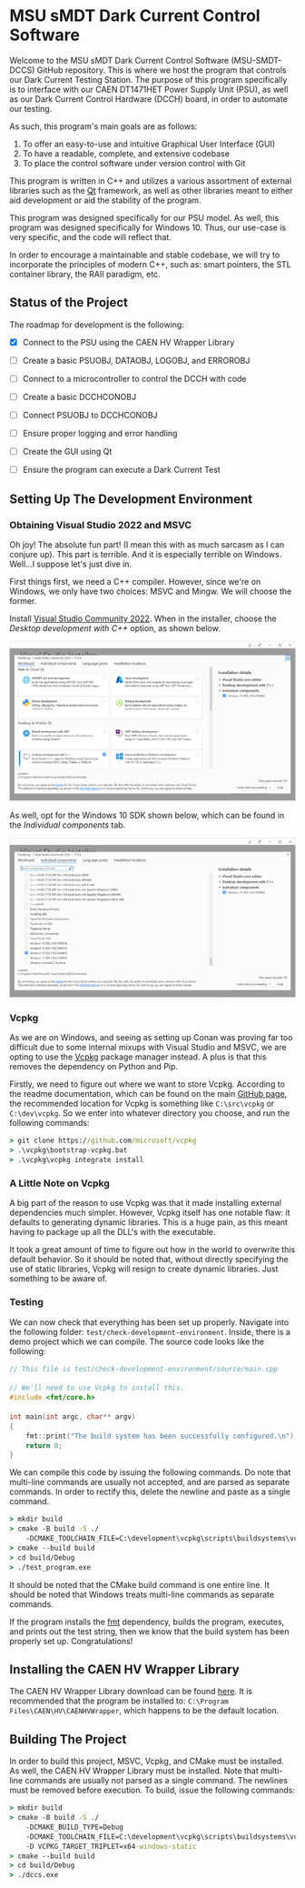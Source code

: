 # MSU sMDT Dark Current Control Software

Welcome to the MSU sMDT Dark Current Control Software (MSU-SMDT-DCCS) GitHub 
repository. This is where we host the program that controls our Dark Current 
Testing Station. The purpose of this program specifically is to interface with 
our CAEN DT1471HET Power Supply Unit (PSU), as well as our Dark Current
Control Hardware (DCCH) board, in order to automate our testing.

As such, this program's main goals are as follows:
1. To offer an easy-to-use and intuitive Graphical User Interface (GUI)
2. To have a readable, complete, and extensive codebase 
3. To place the control software under version control with Git

This program is written in C++ and utilizes a various assortment of external
libraries such as the [Qt][] framework, as well as other libraries meant
to either aid development or aid the stability of the program.

This program was designed specifically for our PSU model. As well, this program
was designed specifically for Windows 10. Thus, our use-case is very specific,
and the code will reflect that. 

In order to encourage a maintainable and stable codebase, we will try to 
incorporate the principles of modern C++, such as: smart pointers, the STL
container library, the RAII paradigm, etc. 

[Qt]: https://www.qt.io/


## Status of the Project
The roadmap for development is the following:
- [x] Connect to the PSU using the CAEN HV Wrapper Library
- [ ] Create a basic PSUOBJ, DATAOBJ, LOGOBJ, and ERROROBJ
- [ ] Connect to a microcontroller to control the DCCH with code
- [ ] Create a basic DCCHCONOBJ
- [ ] Connect PSUOBJ to DCCHCONOBJ
- [ ] Ensure proper logging and error handling
- [ ] Create the GUI using Qt
- [ ] Ensure the program can execute a Dark Current Test


## Setting Up The Development Environment
### Obtaining Visual Studio 2022 and MSVC
Oh joy! The absolute fun part! (I mean this with as much sarcasm as I can 
conjure up). This part is terrible. And it is especially terrible on Windows.
Well...I suppose let's just dive in.

First things first, we need a C++ compiler. However, since we're on Windows,
we only have two choices: MSVC and Mingw. We will choose the former. 

Install [Visual Studio Community 2022][VS]. When in the installer, choose the
*Desktop development with C++* option, as shown below.

![IMG-1](documentation/images/desktop-development-cpp.PNG)

As well, opt for the Windows 10 SDK shown below, which can be found in the
*Individual components* tab.

![IMG-2](documentation/images/windows-10-sdk.PNG)

### Vcpkg
As we are on Windows, and seeing as setting up Conan was proving far too
difficult due to some internal mixups with Visual Studio and MSVC, we are opting
to use the [Vcpkg][] package manager instead. A plus is that this removes the
dependency on Python and Pip. 

Firstly, we need to figure out where we want to store Vcpkg. According to the
readme documentation, which can be found on the main [GitHub page][Vcpkg], the 
recommended location for Vcpkg is something like `C:\src\vcpkg` or 
`C:\dev\vcpkg`. So we enter into whatever directory you choose, and run the
following commands:

```cmd
> git clone https://github.com/microsoft/vcpkg
> .\vcpkg\bootstrap-vcpkg.bat
> .\vcpkg\vcpkg integrate install
```


### A Little Note on Vcpkg
A big part of the reason to use Vcpkg was that it made installing external
dependencies much simpler. However, Vcpkg itself has one notable flaw: it 
defaults to generating dynamic libraries. This is a huge pain, as this meant
having to package up all the DLL's with the executable. 

It took a great amount of time to figure out how in the world to overwrite this
default behavior. So it should be noted that, without directly specifying the
use of static libraries, Vcpkg will resign to create dynamic libraries. Just
something to be aware of.


### Testing
We can now check that everything has been set up properly. Navigate into the
following folder: `test/check-development-environment`. Inside, there is a demo
project which we can compile. The source code looks like the following:
```C++
// This file is test/check-development-environment/source/main.cpp

// We'll need to use Vcpkg to install this.
#include <fmt/core.h>

int main(int argc, char** argv)
{
    fmt::print("The build system has been successfully configured.\n");
    return 0;
}
```

We can compile this code by issuing the following commands. Do note that
multi-line commands are usually not accepted, and are parsed as separate
commands. In order to rectify this, delete the newline and paste as a single
command.
```cmd
> mkdir build
> cmake -B build -S ./
    -DCMAKE_TOOLCHAIN_FILE=C:\development\vcpkg\scripts\buildsystems\vcpkg.cmake
> cmake --build build
> cd build/Debug
> ./test_program.exe
```

It should be noted that the CMake build command is one entire line. It should
be noted that Windows treats multi-line commands as separate commands.

If the program installs the [fmt][] dependency, builds the program, executes,
and prints out the test string, then we know that the build system has been
properly set up. Congratulations!

[VS]: https://visualstudio.microsoft.com/
[Vcpkg]: https://github.com/microsoft/vcpkg
[fmt]: https://github.com/fmtlib/fmt


## Installing the CAEN HV Wrapper Library
The CAEN HV Wrapper Library download can be found [here][hv-wrapper]. It is 
recommended that the program be installed to: 
`C:\Program Files\CAEN\HV\CAENHVWrapper`, which happens to be the default
location.

[hv-wrapper]: https://www.caen.it/products/caen-hv-wrapper-library/


## Building The Project
In order to build this project, MSVC, Vcpkg, and CMake must be installed. As
well, the CAEN HV Wrapper Library must be installed. Note that multi-line
commands are usually not parsed as a single command. The newlines must be
removed before execution. To build, issue the following commands:

```cmd
> mkdir build
> cmake -B build -S ./
    -DCMAKE_BUILD_TYPE=Debug 
    -DCMAKE_TOOLCHAIN_FILE=C:\development\vcpkg\scripts\buildsystems\vcpkg.cmake
    -D VCPKG_TARGET_TRIPLET=x64-windows-static 
> cmake --build build
> cd build/Debug
> ./dccs.exe
```
